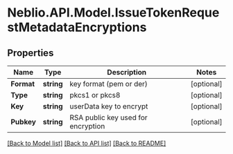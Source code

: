 # Neblio.API.Model.IssueTokenRequestMetadataEncryptions
## Properties

Name | Type | Description | Notes
------------ | ------------- | ------------- | -------------
**Format** | **string** | key format (pem or der) | [optional] 
**Type** | **string** | pkcs1 or pkcs8 | [optional] 
**Key** | **string** | userData key to encrypt | [optional] 
**Pubkey** | **string** | RSA public key used for encryption | [optional] 

[[Back to Model list]](../README.md#documentation-for-models) [[Back to API list]](../README.md#documentation-for-api-endpoints) [[Back to README]](../README.md)

